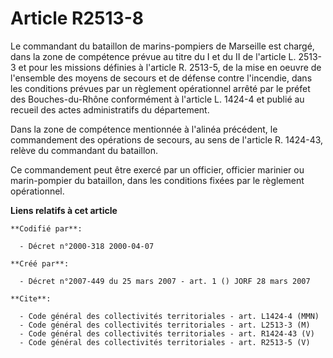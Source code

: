 # Article R2513-8

Le commandant du bataillon de marins-pompiers de Marseille est chargé, dans la zone de compétence prévue au titre du I et du
II de l'article L. 2513-3 et pour les missions définies à l'article R. 2513-5, de la mise en oeuvre de l'ensemble des moyens
de secours et de défense contre l'incendie, dans les conditions prévues par un règlement opérationnel arrêté par le préfet
des Bouches-du-Rhône conformément à l'article L. 1424-4 et publié au recueil des actes administratifs du département.

Dans la zone de compétence mentionnée à l'alinéa précédent, le commandement des opérations de secours, au sens de l'article
R. 1424-43, relève du commandant du bataillon.

Ce commandement peut être exercé par un officier, officier marinier ou marin-pompier du bataillon, dans les conditions fixées
par le règlement opérationnel.

**Liens relatifs à cet article**

	**Codifié par**:

	  - Décret n°2000-318 2000-04-07

	**Créé par**:

	  - Décret n°2007-449 du 25 mars 2007 - art. 1 () JORF 28 mars 2007

	**Cite**:

	  - Code général des collectivités territoriales - art. L1424-4 (MMN)
	  - Code général des collectivités territoriales - art. L2513-3 (M)
	  - Code général des collectivités territoriales - art. R1424-43 (V)
	  - Code général des collectivités territoriales - art. R2513-5 (V)
